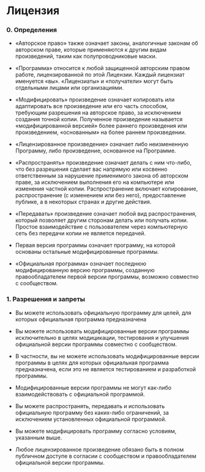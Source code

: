 Лицензия
========

### 0. Определения

- «Авторское право» также означает законы, аналогичные законам об авторском праве, которые применяются к другим видам произведений, таким как полупроводниковые маски.

- «Программа» относится к любой защищенной авторским правом работе, лицензированной по этой Лицензии. Каждый лицензиат именуется «вы». «Лицензиаты» и «получатели» могут быть отдельными лицами или организациями.

- «Модифицировать» произведение означает копировать или адаптировать все произведение или его часть способом, требующим разрешения на авторское право, за исключением создания точной копии. Полученное произведение называется «модифицированной версией» более раннего произведения или произведением, «основанным» на более раннем произведении.

- «Лицензированное произведение» означает либо неизмененную Программу, либо произведение, основанное на Программе.

- «Распространять» произведение означает делать с ним что-либо, что без разрешения сделает вас напрямую или косвенно ответственным за нарушение применимого закона об авторском праве, за исключением выполнения его на компьютере или изменения частной копии. Распространение включает копирование, распространение (с изменением или без него), предоставление публике, а в некоторых странах и другие действия.

- «Передавать» произведение означает любой вид распространения, который позволяет другим сторонам делать или получать копии. Простое взаимодействие с пользователем через компьютерную сеть без передачи копии не является передачей.

- Первая версия программы означает программу, на которой основаны остальные модифицированные программы.

- «Официальная программа» означает последнюю модифицированную версию программы, созданную правообладателем первой версии программы, возможно совместно с сообществом.

### 1. Разрешения и запреты

- Вы можете использовать официальную программу для целей, для которых официальная программа предназначена

- Вы можете использовать модифицированные версии программы исключительно в целях модицикации, тестирования и улучшения официальной версии программы совместно с сообществом.

- В частности, вы не можете использовать модифицированные версии программы в целях для которых официальная программа предназначена, если это не является тестированием и разработкой программы.

- Модифицированные версии программы не могут как-либо взаимодействовать с официальной программой.

- Вы можете распространять, передавать и использовать официальную программу без каких-либо ограничений, за исключением установленных официальной программой.

- Вы можете модифицировать программу согласно условиям, указанным выше.

- Любое лицензированное произведение обязано быть в полном публичном доступе в согласии с сообществом и правообладателем официальной версии программы.